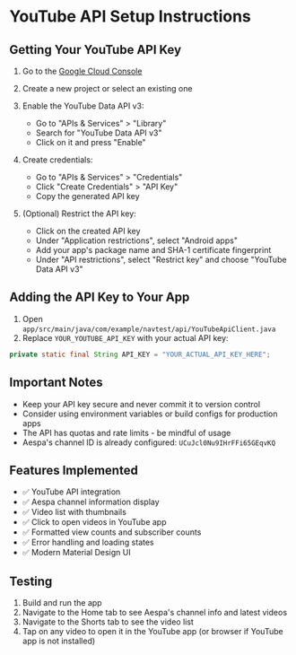# YouTube API Setup Instructions

## Getting Your YouTube API Key

1. Go to the [Google Cloud Console](https://console.cloud.google.com/)
2. Create a new project or select an existing one
3. Enable the YouTube Data API v3:
   - Go to "APIs & Services" > "Library"
   - Search for "YouTube Data API v3"
   - Click on it and press "Enable"

4. Create credentials:
   - Go to "APIs & Services" > "Credentials"
   - Click "Create Credentials" > "API Key"
   - Copy the generated API key

5. (Optional) Restrict the API key:
   - Click on the created API key
   - Under "Application restrictions", select "Android apps"
   - Add your app's package name and SHA-1 certificate fingerprint
   - Under "API restrictions", select "Restrict key" and choose "YouTube Data API v3"

## Adding the API Key to Your App

1. Open `app/src/main/java/com/example/navtest/api/YouTubeApiClient.java`
2. Replace `YOUR_YOUTUBE_API_KEY` with your actual API key:

```java
private static final String API_KEY = "YOUR_ACTUAL_API_KEY_HERE";
```

## Important Notes

- Keep your API key secure and never commit it to version control
- Consider using environment variables or build configs for production apps
- The API has quotas and rate limits - be mindful of usage
- Aespa's channel ID is already configured: `UCuJcl0Nu9IHrFFi65GEqvKQ`

## Features Implemented

- ✅ YouTube API integration
- ✅ Aespa channel information display
- ✅ Video list with thumbnails
- ✅ Click to open videos in YouTube app
- ✅ Formatted view counts and subscriber counts
- ✅ Error handling and loading states
- ✅ Modern Material Design UI

## Testing

1. Build and run the app
2. Navigate to the Home tab to see Aespa's channel info and latest videos
3. Navigate to the Shorts tab to see the video list
4. Tap on any video to open it in the YouTube app (or browser if YouTube app is not installed)
